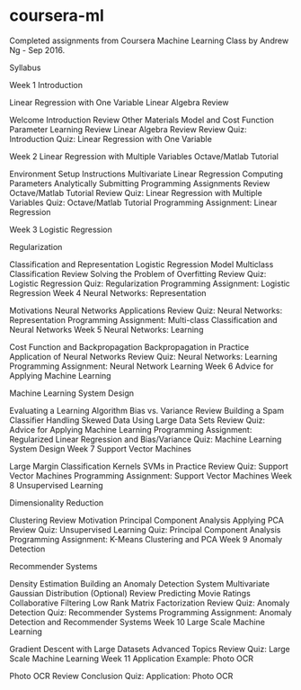# coursera-ml
Completed assignments from Coursera Machine Learning Class by Andrew Ng - Sep 2016. 

Syllabus

Week 1
Introduction

Linear Regression with One Variable
Linear Algebra Review

  Welcome
  Introduction
  Review
  Other Materials
  Model and Cost Function
  Parameter Learning
  Review
  Linear Algebra Review
  Review
  Quiz: Introduction
  Quiz: Linear Regression with One Variable

Week 2
Linear Regression with Multiple Variables
Octave/Matlab Tutorial

  Environment Setup Instructions
  Multivariate Linear Regression
  Computing Parameters Analytically
  Submitting Programming Assignments
  Review
  Octave/Matlab Tutorial
  Review
  Quiz: Linear Regression with Multiple Variables
  Quiz: Octave/Matlab Tutorial
  Programming Assignment: Linear Regression

Week 3
Logistic Regression

Regularization

Classification and Representation
Logistic Regression Model
Multiclass Classification
Review
Solving the Problem of Overfitting
Review
Quiz: Logistic Regression
Quiz: Regularization
Programming Assignment: Logistic Regression
Week 4
Neural Networks: Representation

Motivations
Neural Networks
Applications
Review
Quiz: Neural Networks: Representation
Programming Assignment: Multi-class Classification and Neural Networks
Week 5
Neural Networks: Learning

Cost Function and Backpropagation
Backpropagation in Practice
Application of Neural Networks
Review
Quiz: Neural Networks: Learning
Programming Assignment: Neural Network Learning
Week 6
Advice for Applying Machine Learning

Machine Learning System Design

Evaluating a Learning Algorithm
Bias vs. Variance
Review
Building a Spam Classifier
Handling Skewed Data
Using Large Data Sets
Review
Quiz: Advice for Applying Machine Learning
Programming Assignment: Regularized Linear Regression and Bias/Variance
Quiz: Machine Learning System Design
Week 7
Support Vector Machines

Large Margin Classification
Kernels
SVMs in Practice
Review
Quiz: Support Vector Machines
Programming Assignment: Support Vector Machines
Week 8
Unsupervised Learning

Dimensionality Reduction

Clustering
Review
Motivation
Principal Component Analysis
Applying PCA
Review
Quiz: Unsupervised Learning
Quiz: Principal Component Analysis
Programming Assignment: K-Means Clustering and PCA
Week 9
Anomaly Detection

Recommender Systems

Density Estimation
Building an Anomaly Detection System
Multivariate Gaussian Distribution (Optional)
Review
Predicting Movie Ratings
Collaborative Filtering
Low Rank Matrix Factorization
Review
Quiz: Anomaly Detection
Quiz: Recommender Systems
Programming Assignment: Anomaly Detection and Recommender Systems
Week 10
Large Scale Machine Learning

Gradient Descent with Large Datasets
Advanced Topics
Review
Quiz: Large Scale Machine Learning
Week 11
Application Example: Photo OCR

Photo OCR
Review
Conclusion
Quiz: Application: Photo OCR
